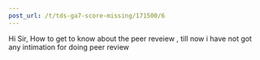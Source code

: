 ```yaml
---
post_url: /t/tds-ga7-score-missing/171500/6
---
```

Hi Sir, How to get to know about the peer reveiew , till now i have not got any intimation for doing peer review